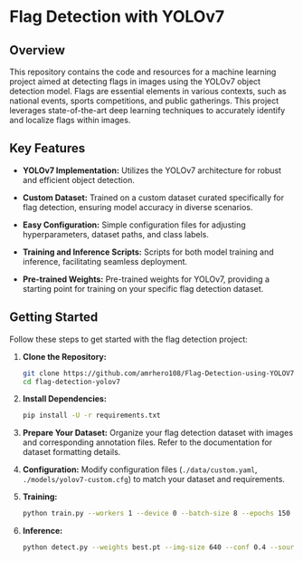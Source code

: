 # Flag Detection with YOLOv7

## Overview

This repository contains the code and resources for a machine learning project aimed at detecting flags in images using the YOLOv7 object detection model. Flags are essential elements in various contexts, such as national events, sports competitions, and public gatherings. This project leverages state-of-the-art deep learning techniques to accurately identify and localize flags within images.

## Key Features

- **YOLOv7 Implementation:** Utilizes the YOLOv7 architecture for robust and efficient object detection.
  
- **Custom Dataset:** Trained on a custom dataset curated specifically for flag detection, ensuring model accuracy in diverse scenarios.

- **Easy Configuration:** Simple configuration files for adjusting hyperparameters, dataset paths, and class labels.

- **Training and Inference Scripts:** Scripts for both model training and inference, facilitating seamless deployment.

- **Pre-trained Weights:** Pre-trained weights for YOLOv7, providing a starting point for training on your specific flag detection dataset.

## Getting Started

Follow these steps to get started with the flag detection project:

1. **Clone the Repository:**
   ```bash
   git clone https://github.com/amrhero108/Flag-Detection-using-YOLOV7.git
   cd flag-detection-yolov7
   ```

2. **Install Dependencies:**
   ```bash
   pip install -U -r requirements.txt
   ```

3. **Prepare Your Dataset:**
   Organize your flag detection dataset with images and corresponding annotation files. Refer to the documentation for dataset formatting details.

4. **Configuration:**
   Modify configuration files (`./data/custom.yaml`, `./models/yolov7-custom.cfg`) to match your dataset and requirements.

5. **Training:**
   ```bash
   python train.py --workers 1 --device 0 --batch-size 8 --epochs 150 --data data/data.yaml --img 640 640 --cfg cfg/training/yolov7-tiny.yaml --weights yolov7 tiny.pt --name yolov7finaly --hyp data/hyp.scratch.p5.yaml
   ```

6. **Inference:**
   ```bash
   python detect.py --weights best.pt --img-size 640 --conf 0.4 --source data/test/images --view-img --no-trace
   ```
